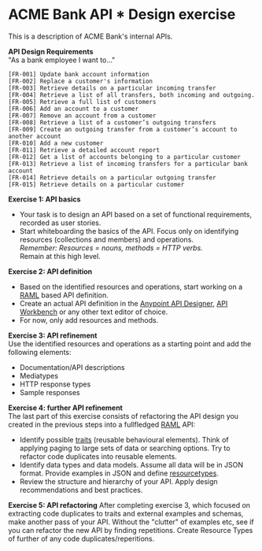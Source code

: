 # ACME Bank API * Design exercise

This is a description of ACME Bank's internal APIs.

**API Design Requirements**  
"As a bank employee I want to..."
```
[FR-001] Update bank account information
[FR-002] Replace a customer's information
[FR-003] Retrieve details on a particular incoming transfer
[FR-004] Retrieve a list of all transfers, both incoming and outgoing.
[FR-005] Retrieve a full list of customers
[FR-006] Add an account to a customer
[FR-007] Remove an account from a customer
[FR-008] Retrieve a list of a customer’s outgoing transfers
[FR-009] Create an outgoing transfer from a customer’s account to another account
[FR-010] Add a new customer
[FR-011] Retrieve a detailed account report
[FR-012] Get a list of accounts belonging to a particular customer
[FR-013] Retrieve a list of incoming transfers for a particular bank account
[FR-014] Retrieve details on a particular outgoing transfer
[FR-015] Retrieve details on a particular customer
```

**Exercise 1: API basics**  
* Your task is to design an API based on a set of functional requirements, recorded as user stories.
* Start whiteboarding the basics of the API. Focus only on identifying resources (collections and members) and operations.  
_Remember: Resources = nouns, methods = HTTP verbs._  
Remain at this high­ level.

**Exercise 2: API definition**  
* Based on the identified resources and operations, start working on a [RAML](http://raml.org) based API definition.  
* Create an actual API definition in the [Anypoint API Designer](https://www.mulesoft.com/platform/api/anypoint-designer), [API Workbench](http://apiworkbench.com/)  or any other text editor of choice.
* For now, only add resources and methods.

**Exercise 3: API refinement**  
Use the identified resources and operations as a starting point and add the following elements:
* Documentation/API descriptions
* Mediatypes
* HTTP response types
* Sample responses

**Exercise 4: further API refinement**  
The last part of this exercise consists of refactoring the API design you created in the previous steps into a full­fledged [RAML](http://raml.org) API:
* Identify possible [traits](http://raml.org/developers/raml-200-tutorial#traits) (reusable behavioural elements). Think of applying paging to large sets of data or searching options. Try to refactor code duplicates into reusable elements.
* Identify data types and data models. Assume all data will be in JSON format. Provide examples in JSON and define [resourcetypes](http://raml.org/developers/raml-200-tutorial#resource-types).
* Review the structure and hierarchy of your API. Apply design recommendations and best practices.

**Exercise 5: API refactoring**
After completing exercise 3, which focused on extracting code duplicates to traits and external examples and schemas, make another pass of your API.
Without the "clutter" of examples etc, see if you can refactor the new API by finding repetitions. Create Resource Types of further of any code duplicates/reperitions.
